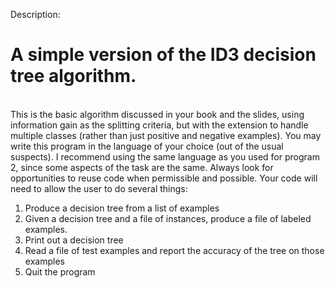 Description:
# A simple version of the ID3 decision tree algorithm.  
</br>This is the basic algorithm discussed in your book and the slides, using information gain as the splitting criteria, but with the extension to handle multiple classes (rather than just positive and negative examples). You may write this program in the language of your choice (out of the usual suspects).  I recommend using the same language as you used for program 2, since some aspects of the task are the same.  Always look for opportunities to reuse code when permissible and possible.  Your code will need to allow the user to do several things:
1)	Produce a decision tree from a list of examples
2)	Given a decision tree and a file of instances, produce a file of labeled examples.
3)	Print out a decision tree
4)	Read a file of test examples and report the accuracy of the tree on those examples
5)	Quit the program
